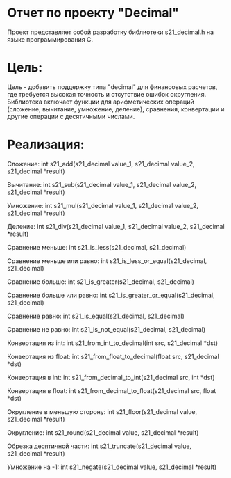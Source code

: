 # Отчет по проекту "Decimal"

Проект представляет собой разработку библиотеки s21_decimal.h на языке программирования C.

# Цель:

Цель - добавить поддержку типа "decimal" для финансовых расчетов, где требуется высокая точность и отсутствие ошибок округления. Библиотека включает функции для арифметических операций (сложение, вычитание, умножение, деление), сравнения, конвертации и другие операции с десятичными числами.

# Реализация:

Сложение: int s21_add(s21_decimal value_1, s21_decimal value_2, s21_decimal *result)

Вычитание: int s21_sub(s21_decimal value_1, s21_decimal value_2, s21_decimal *result)

Умножение: int s21_mul(s21_decimal value_1, s21_decimal value_2, s21_decimal *result)

Деление: int s21_div(s21_decimal value_1, s21_decimal value_2, s21_decimal *result)

Сравнение меньше: int s21_is_less(s21_decimal, s21_decimal)

Сравнение меньше или равно: int s21_is_less_or_equal(s21_decimal, s21_decimal)

Сравнение больше: int s21_is_greater(s21_decimal, s21_decimal)

Сравнение больше или равно: int s21_is_greater_or_equal(s21_decimal, s21_decimal)

Сравнение равно: int s21_is_equal(s21_decimal, s21_decimal)

Сравнение не равно: int s21_is_not_equal(s21_decimal, s21_decimal)

Конвертация из int: int s21_from_int_to_decimal(int src, s21_decimal *dst)

Конвертация из float: int s21_from_float_to_decimal(float src, s21_decimal *dst)

Конвертация в int: int s21_from_decimal_to_int(s21_decimal src, int *dst)

Конвертация в float: int s21_from_decimal_to_float(s21_decimal src, float *dst)

Округление в меньшую сторону: int s21_floor(s21_decimal value, s21_decimal *result)

Округление: int s21_round(s21_decimal value, s21_decimal *result)

Обрезка десятичной части: int s21_truncate(s21_decimal value, s21_decimal *result)

Умножение на -1: int s21_negate(s21_decimal value, s21_decimal *result)
